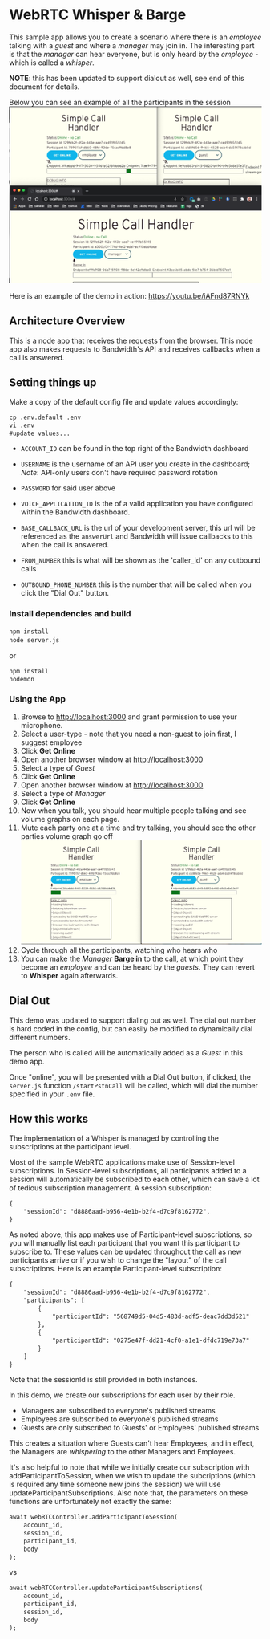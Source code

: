 # WebRTC Whisper & Barge

This sample app allows you to create a scenario where there is an _employee_ talking with a _guest_ and where a _manager_ may join in. The interesting part is that the _manager_ can hear everyone, but is only heard by the _employee_ - which is called a _whisper_.

**NOTE**: this has been updated to support dialout as well, see end of this document for details.

Below you can see an example of all the participants in the session
<img src="./all_participants.png">

Here is an example of the demo in action: https://youtu.be/iAFnd87RNYk

## Architecture Overview

This is a node app that receives the requests from the browser. This node app also makes requests to Bandwidth's API and receives callbacks when a call is answered.

## Setting things up

Make a copy of the default config file and update values accordingly:

```
cp .env.default .env
vi .env
#update values...
```

- `ACCOUNT_ID` can be found in the top right of the Bandwidth dashboard
- `USERNAME` is the username of an API user you create in the dashboard; _Note_: API-only users don't have required password rotation
- `PASSWORD` for said user above

- `VOICE_APPLICATION_ID` is the of a valid application you have configured within the Bandwidth dashboard.
- `BASE_CALLBACK_URL` is the url of your development server, this url will be referenced as the `answerUrl` and Bandwidth will issue callbacks to this when the call is answered.
- `FROM_NUMBER` this is what will be shown as the 'caller_id' on any outbound calls
- `OUTBOUND_PHONE_NUMBER` this is the number that will be called when you click the "Dial Out" button.

### Install dependencies and build

```bash
npm install
node server.js
```

or

```
npm install
nodemon
```

### Using the App

1. Browse to [http://localhost:3000](http://localhost:3000) and grant permission to use your microphone.
2. Select a user-type - note that you need a non-guest to join first, I suggest employee
3. Click **Get Online**
4. Open another browser window at [http://localhost:3000](http://localhost:3000)
5. Select a type of _Guest_
6. Click **Get Online**
7. Open another browser window at [http://localhost:3000](http://localhost:3000)
8. Select a type of _Manager_
9. Click **Get Online**
10. Now when you talk, you should hear multiple people talking and see volume graphs on each page.
11. Mute each party one at a time and try talking, you should see the other parties volume graph go off
    <br />
    <img src="./guest_and_employee.png"><br/>
12. Cycle through all the participants, watching who hears who
13. You can make the _Manager_ **Barge in** to the call, at which point they become an _employee_ and can be heard by the _guests_. They can revert to **Whisper** again afterwards.

## Dial Out

This demo was updated to support dialing out as well. The dial out number is hard coded in the config, but can easily be modified to dynamically dial different numbers.

The person who is called will be automatically added as a _Guest_ in this demo app.

Once "online", you will be presented with a Dial Out button, if clicked, the `server.js` function `/startPstnCall` will be called, which will dial the number specified in your `.env` file.

## How this works

The implementation of a Whisper is managed by controlling the subscriptions at the participant level.

Most of the sample WebRTC applications make use of Session-level subscriptions. In Session-level subscriptions, all participants added to a session will automatically be subscribed to each other, which can save a lot of tedious subscription management.
A session subscription:

```
{
    "sessionId": "d8886aad-b956-4e1b-b2f4-d7c9f8162772",
}
```

As noted above, this app makes use of Participant-level subscriptions, so you will manually list each participant that you want this participant to subscribe to. These values can be updated throughout the call as new participants arrive or if you wish to change the "layout" of the call subscriptions. Here is an example Participant-level subscription:

```
{
    "sessionId": "d8886aad-b956-4e1b-b2f4-d7c9f8162772",
    "participants": [
        {
            "participantId": "568749d5-04d5-483d-adf5-deac7dd3d521"
        },
        {
            "participantId": "0275e47f-dd21-4cf0-a1e1-dfdc719e73a7"
        }
    ]
}
```

Note that the sessionId is still provided in both instances.

In this demo, we create our subscriptions for each user by their role.

- Managers are subscribed to everyone's published streams
- Employees are subscribed to everyone's published streams
- Guests are only subscribed to Guests' or Employees' published streams

This creates a situation where Guests can't hear Employees, and in effect, the Managers are _whispering_ to the other Managers and Employees.

It's also helpful to note that while we initially create our subscription with addParticipantToSession, when we wish to update the subcriptions (which is required any time someone new joins the session) we will use updateParticipantSubscriptions. Also note that, the parameters on these functions are unfortunately not exactly the same:

```
await webRTCController.addParticipantToSession(
	account_id,
	session_id,
	participant_id,
	body
);
```

vs

```
await webRTCController.updateParticipantSubscriptions(
	account_id,
	participant_id,
	session_id,
	body
);
```
